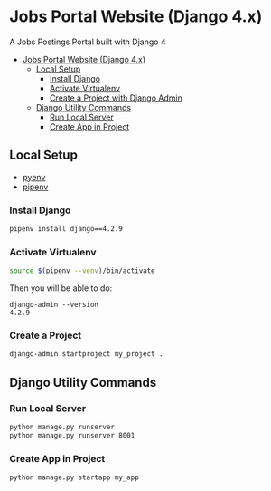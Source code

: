 # Jobs Portal Website (Django 4.x)
A Jobs Postings Portal built with Django 4

- [Jobs Portal Website (Django 4.x)](#jobs-portal-website-django-4x)
  - [Local Setup](#local-setup)
    - [Install Django](#install-django)
    - [Activate Virtualenv](#activate-virtualenv)
    - [Create a Project with Django Admin](#create-a-project-with-django-admin)
  - [Django Utility Commands](#django-utility-commands)
    - [Run Local Server](#run-local-server)
    - [Create App in Project](#create-app-in-project)

## Local Setup
- [pyenv](https://github.com/pyenv/pyenv)
- [pipenv](https://pipenv.pypa.io/en/latest/)

### Install Django
```sh
pipenv install django==4.2.9
```

### Activate Virtualenv
```sh
source $(pipenv --venv)/bin/activate
```

Then you will be able to do:
```
django-admin --version
4.2.9
```

### Create a Project
```sh
django-admin startproject my_project .
```

## Django Utility Commands

### Run Local Server
```sh
python manage.py runserver
python manage.py runserver 8001
```

### Create App in Project
```sh
python manage.py startapp my_app
```